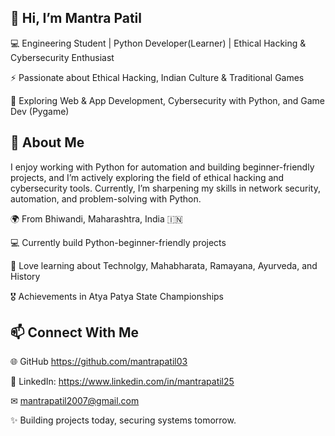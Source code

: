 ## 👋 Hi, I’m Mantra Patil

💻 Engineering Student | Python Developer(Learner) | Ethical Hacking & Cybersecurity Enthusiast

⚡ Passionate about Ethical Hacking, Indian Culture & Traditional Games

🎯 Exploring Web & App Development, Cybersecurity with Python, and Game Dev (Pygame)

## 🚀 About Me

I enjoy working with Python for automation and building beginner-friendly projects, and I’m actively exploring the field of ethical hacking and cybersecurity tools. Currently, I’m sharpening my skills in network security, automation, and problem-solving with Python.

🌍 From Bhiwandi, Maharashtra, India 🇮🇳

💻 Currently build Python-beginner-friendly projects

📖 Love learning about Technolgy, Mahabharata, Ramayana, Ayurveda, and History

🎖 Achievements in Atya Patya State Championships


## 📫 Connect With Me

🌐 GitHub https://github.com/mantrapatil03

💼 LinkedIn: https://www.linkedin.com/in/mantrapatil25

✉ mantrapatil2007@gmail.com


✨ Building projects today, securing systems tomorrow.
